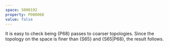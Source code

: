 ```yaml
---
space: S000192
property: P000068
value: false
---
```


It is easy to check being {P68} passes to coarser topologies. Since the topology on the space is finer than
{S65} and {S65|P68}, the result follows.
